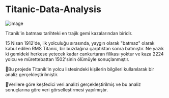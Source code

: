 # Titanic-Data-Analysis
![image](https://github.com/sevgiesiyok/Titanic-Data-Analys/assets/95496768/f4f70180-482e-4294-bfb9-6ca745bd5275)


Titanik'in batması tarihteki en trajik gemi kazalarından biridir.

15 Nisan 1912'de, ilk yolculuğu sırasında, yaygın olarak "batmaz" olarak kabul edilen RMS Titanic, bir buzdağına çarptıktan sonra batmıştır. Ne yazık ki gemideki herkese yetecek kadar cankurtaran filikası yoktur ve kaza 2224 yolcu ve mürettebattan 1502'sinin ölümüyle sonuçlanmıştır.

📌Bu projede Titanik'in yolcu listesindeki kişilerin bilgileri kullanılarak bir analiz gerçekleştirilmiştir.

📌Verilere göre keşfedici veri analizi gerçekleştirilmiş ve bu analiz sonuçlarına göre veri görselleştirmesi yapılmıştır.
